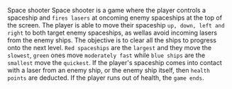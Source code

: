 Space shooter
Space shooter is a  game where the player controls a spaceship and ``fires lasers`` at oncoming enemy spaceships at the top of the screen. The player is able to move their spaceship ``up, down, left and right`` to both target enemy spaceships, as wellas avoid incoming lasers from the enemy ships. The objective is to clear all the ships to progress onto the next level. ``Red spaceships`` are the ``largest`` and they move the ``slowest``, ``green`` ones move ``moderately fast`` while ``blue ships`` are the ``smallest`` move the ``quickest``. If the player's spaceship comes into contact with a laser from an enemy ship, or the enemy ship itself, then ``health points`` are deducted. If the player runs out of health, the ``game ends``. 